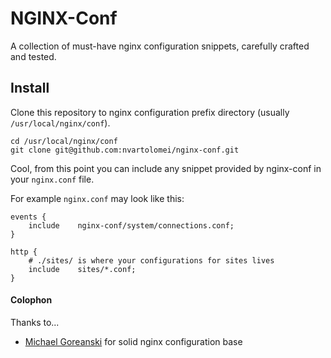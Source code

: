 # NGINX-Conf

A collection of must-have nginx configuration snippets, carefully crafted and
tested.

## Install
Clone this repository to nginx configuration prefix directory (usually `/usr/local/nginx/conf`).

    cd /usr/local/nginx/conf
    git clone git@github.com:nvartolomei/nginx-conf.git

Cool, from this point you can include any snippet provided by nginx-conf in your
`nginx.conf` file.

For example `nginx.conf` may look like this:

    events {
        include    nginx-conf/system/connections.conf;
    }

    http {
        # ./sites/ is where your configurations for sites lives
        include    sites/*.conf;
    }

#### Colophon
Thanks to...

* [Michael Goreanski](https://github.com/Umkus/nginx-boilerplate) for solid nginx configuration base